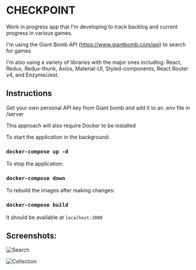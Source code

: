 # CHECKPOINT

Work in progress app that I'm developing to track backlog and current progress in various games.

I'm using the Giant Bomb API (https://www.giantbomb.com/api) to search for games

I'm also using a variety of libraries with the major ones including: React, Redux, Redux-thunk, Axios, Material-UI, Styled-components, React Router v4, and Enzyme/Jest.

## Instructions

Get your own personal API key from Giant bomb and add it to an .env file in /server

This approach will also require Docker to be installed

To start the application in the background:

### `docker-compose up -d`

To stop the application:

### `docker-compose down`

To rebuild the images after making changes:

### `docker-compose build`

It should be available at `localhost:3000`

## Screenshots:

![Search](https://i.imgur.com/l9LBHGR.jpg "Search")

![Collection](https://i.imgur.com/IIMpMNV.jpg "Collection")
